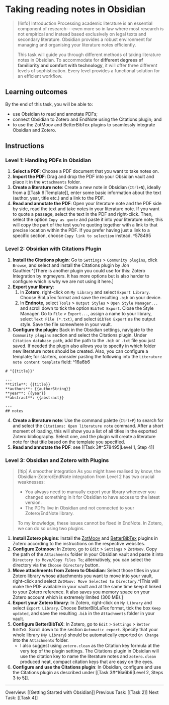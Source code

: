 # Taking reading notes in Obsidian

> [!info] Introduction
> Processing academic literature is an essential component of research---even more so in law where most research is not empirical and instead based exclusively on legal texts and secondary literature.  Obsidian provides a robust environment for managing and organising your literature notes efficiently. 
> 
> This task will guide you through different methods of taking literature notes in Obsidian. To accommodate for **different degrees of familiarity and comfort with technology**, it will offer three different levels of sophistication. Every level provides a functional solution for an efficient workflow.

## Learning outcomes
By the end of this task, you will be able to:
- use Obsidian to read and annotate PDFs;
- connect Obsidian to Zotero and EndNote using the Citations plugin; and
- to use the ZotMoov and BetterBibTex plugins to seamlessly integrate Obsidian and Zotero.

## Instructions

### Level 1: Handling PDFs in Obsidian
1. **Select a PDF**: Choose a PDF document that you want to take notes on.
2. **Import the PDF**: Drag and drop the PDF into your Obsidian vault and place it in the `Attachments` folder.
3. **Create a literature note**: Create a new note in Obsidian (`Ctrl+N`), ideally from a [[Task 6|Template]], enter some basic information about the text (author, year, title etc.) and a link to the PDF. 
4. **Read and annotate the PDF**: Open your literature note and the PDF side by side, read the text and take notes in your literature note. If you want to quote a passage, select the text in the PDF and right-click. Then, select the option `Copy as quote` and paste it into your literature note; this will copy the part of the test you're quoting together with a link to that precise location within the PDF. If you prefer having just a link to a specific section, choose `Copy link to selection` instead. ^578495

### Level 2: Obsidian with Citations Plugin
1. **Install the Citations plugin**: Go to `Settings` > `Community plugins`, click `Browse`, and select and install the Citations plugin by Jon Gauthier.^[There is another plugin you could use for this: Zotero Integration by mgmeyers. It has more options but is also harder to configure which is why we are not using it here.]
2. **Export your library**: 
	1. In **Zotero**, right-click on `My Library` and select `Export Library`. Choose BibLaTex format and save the resulting `.bib` on your device. 
	2. In **Endnote**, select `Tools` > `Output Styles` > `Open Style Manager...` and scroll down to tick the option `BibTeX Export`. Close the Style Manager. Go to `File` > `Export...`, assign a name to your library, select `Text File (*.txt)`, and select `BibTeX Export` as the output style. Save the file somewhere in your vault.
3. **Configure the plugin:** Back in the Obsidian settings, navigate to the `Community plugins` section and select the Citations plugin. Under `Citation database path`, add the path to the `.bib` or `.txt` file you just saved. If needed the plugin also allows you to specify in which folder new literature notes should be created. Also, you can configure a template; for starters, consider pasting the following into the `Literature note content template` field: ^16a6b6
```
# "{{title}}"

---
**title**: {{title}}
**authors**: {{authorString}}
**year**: {{year}}
**abstract**: {{abstract}}

---
## notes
```

4. **Create a literature note**: Use the command palette (`Ctrl+P`) to search for and select the `Citations: Open literature note` command. After a short moment of loading, this will show you a list of all titles in the exported Zotero bibliography. Select one, and the plugin will create a literature note for that title based on the template you specified.
5. **Read and annotate the PDF**: see [[Task 3#^578495|Level 1, Step 4]]

### Level 3: Obsidian and Zotero with Plugins
> [!tip] A smoother integration
> As you might have realised by know, the Obsidian-Zotero/EndNote integration from Level 2 has two crucial weaknesses: 
> - You always need to manually export your library whenever you changed something in it for Obsidian to have access to the latest version.
> - The PDFs live in Obsidian and not connected to your Zotero/EndNote library.
> 
> To my knowledge, these issues cannot be fixed in EndNote. In Zotero, we can do so using two plugins.

1. **Install Zotero plugins**: Install the [ZotMoov](https://github.com/wileyyugioh/zotmoov) and [BetterBibTex](https://retorque.re/zotero-better-bibtex/installation/index.html) plugins in Zotero according to the instructions on the respective websites.
2. **Configure Zotmoov**: In Zotero, go to `Edit` > `Settings` > `ZotMoov`. Copy the path of the `Attachments` folder in your Obsidian vault and paste it into `Directory to Move/Copy Files To`; alternatively, you can select the directory via the `Choose Directory` button.
3. **Move attachments from Zotero to Obsidian**: Select those titles in your Zotero library whose attachments you want to move into your vault, right-click and select `ZotMoov: Move Selected to Directory`.^[This will make the PDF available in your vault and at the same time keep it linked to your Zotero reference. It also saves you memory space on your Zotero account which is extremely limited (300 MB).]
4. **Export your Zotero library**: In Zotero, right-click on `My Library` and select `Export Library`. Choose BetterBibLaTex format, tick the box `Keep updated`, and save the resulting `.bib` in the `Attachments` folder in your vault.
5. **Configure BetterBibTeX**: In Zotero, go to `Edit` > `Settings` > `Better BibTeX`. Scroll down to the section `Automatic export`. Specify that your whole library (`My Library`) should be automatically exported `On Change` into the `Attachments` folder.
	- I also suggest using `zotero.clean` as the Citation key formula at the very top of the plugin settings. The Citations plugin in Obsidian will use the citation key to name the literature notes and `zotero.clean` produced neat, compact citation keys that are easy on the eyes. 
6. **Configure and use the Citations plugin**: In Obsidian, configure and use the Citations plugin as described under [[Task 3#^16a6b6|Level 2, Steps 3 to 5]].

---
Overview: [[Getting Started with Obsidian]]
Previous Task: [[Task 2]]
Next Task: [[Task 4]]